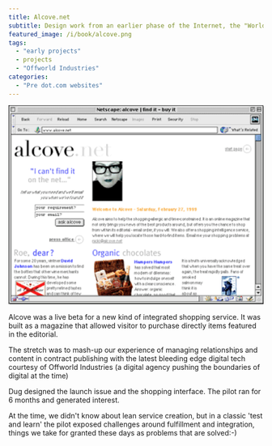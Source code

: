 ```yaml
---
title: Alcove.net
subtitle: Design work from an earlier phase of the Internet, the "World Wide Web" and its knickname, the "Information Super-Highway"
featured_image: /i/book/alcove.png
tags: 
  - "early projects"
  - projects
  - "Offworld Industries"
categories:
  - "Pre dot.com websites"
---
```

![Alcove.net home page](/i/book/alcove.png)

Alcove was a live beta for a new kind of integrated shopping service. It was built as a magazine that allowed visitor to purchase directly items featured in the editorial. 

The stretch was to mash-up our experience of managing relationships and content in contract publishing with the latest bleeding edge digital tech courtesy of Offworld Industries (a digital agency pushing the boundaries of digital at the time)

Dug designed the launch issue and the shopping interface. The pilot ran for 6 months and generated interest. 

At the time, we didn't know about lean service creation, but in a classic 'test and learn' the pilot exposed challenges around fulfillment and integration, things we take for granted these days as problems that are solved:-)

